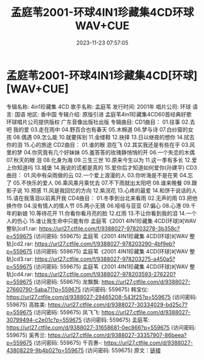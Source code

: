 ﻿---
title: 孟庭苇2001-环球4IN1珍藏集4CD环球WAV+CUE
date: 2023-11-23 07:57:05
categories: WAV车载音乐、镜像
tags: 华语中文
---
# 孟庭苇2001-环球4IN1珍藏集4CD[环球][WAV+CUE]

专辑名称: 4in1珍藏集 4CD
歌手名称: 孟庭苇
发行时间: 2001年
唱片公司: 环球
语言: 国语
地区: 香中国
专辑介绍:
原版引进
孟庭苇4in1珍藏集4CD60首经典好歌
环球唱片公司提供版权
广东音像出版社出版
专辑曲目:
CD1曲目：
01.往事
02.去吧 我的爱
03.走在雨中
04.野百合也有春天
05.木棉道
06.梦与诗
07.白纱窗的女孩
08.偶遇
09.怎么能
10.就要挥别
11.金缕鞋
12.抉择
13.日以继夜的想你
14.拭去你的泪
15.心的旅途
CD2曲目：
01.谁的眼 泪在飞
02.其实我还是有些在乎
03.风里的梦
04.你究竟有几个好妹妹
05.羞答答的玫瑰静悄悄的开
06.一个失恋的木偶
07.秋天的眼 泪
08.化身为海
09.三生三世
10.原来今生以为
11.这一季有多长
12.爱上你知道吗
13.城堡
14.我说的谎都是真的
15.爱你后才知道如何爱你(孙建平)
CD3曲目：
01.风中有朵雨做的云
02.一个爱上浪漫的人
03.你听海是不是在笑
04.忘了
05.不快乐的爱人
06.乘风乘月乘忧去
07.不下雨就出太阳吧
08.谁来晚餐
09.跟影子说
10.预感
11.风是我回忆的方向
12.紫浣花
13.心疼的最爱
14.和饼干说话的人
15.请在我落泪以前离开我
CD4曲目：
01.冬季到台北来看雨
02.无声的雨
03.把他换作你
04.没有情人的情人节
05.两小无猜
06.哑哑与亚亚
07.偏心
08.心港
09.千年的新娘
10.等待花开
11.你看你看月亮的脸
12.红雨
13.不让你看到我的泪
14.一个人的伤心
15.谁让我生命中只能有你
孟庭苇《2001 4IN1珍藏集 4CD(环球)》[WAV 整轨]cd1.rar: https://url27.ctfile.com/f/9388027-978203278-3b358c?p=559675
(访问密码: 559675)
孟庭苇《2001 4IN1珍藏集 4CD(环球)》[WAV 整轨]cd2.rar: https://url27.ctfile.com/f/9388027-978203290-4bf9eb?p=559675
(访问密码: 559675)
孟庭苇《2001 4IN1珍藏集 4CD(环球)》[WAV 整轨]cd3.rar: https://url27.ctfile.com/f/9388027-978203275-a450a5?p=559675
(访问密码: 559675)
孟庭苇《2001 4IN1珍藏集 4CD(环球)》[WAV 整轨]cd4.rar: https://url27.ctfile.com/f/9388027-978203593-276220?p=559675
(访问密码: 559675)
龙飘飘: https://url27.ctfile.com/d/9388027-27660790-5aba71?p=559675
(访问密码: 559675)
韩宝仪: https://url27.ctfile.com/d/9388027-29465208-543f25?p=559675
(访问密码: 559675)
高胜美: https://url27.ctfile.com/d/9388027-30334029-bd25c7?p=559675
(访问密码: 559675)
凤飞飞: https://url27.ctfile.com/d/9388027-30799494-c2e01c?p=559675
(访问密码: 559675)
孟庭苇: https://url27.ctfile.com/d/9388027-31658681-0ec866?p=559675
(访问密码: 559675)
奚秀兰: https://url27.ctfile.com/d/9388027-33357907-86beea?p=559675
(访问密码: 559675)
千百惠-: https://url27.ctfile.com/d/9388027-43808229-9b4b02?p=559675
(访问密码: 559675)
原文：[链接](https://blog.sina.com.cn/s/blog_1647c7e76010313td.html)